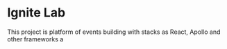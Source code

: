 # Ignite Lab

This project is platform of events building with stacks as React, Apollo and other frameworks a
